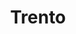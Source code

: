 ---
title: Trento
date: 
draft: false

# descripcion
description : Aro de plata con piedra cubic

materials: Plata 925

color: Plateado y Fucsia

dimensions: 0,7cm x 1cm

code: 01-16-0324

type: "Aros"

categories: []

price: $5.880,00

price_eftvo: $5.000,00

# Images
# first image will be shown in the product page
images:
  # - image: "images/path_to_image"
  # La ubicacion de las imagenes es imagenes/Aros/Aros.Cubic/01-16-0324-trento
  - image: "./images/aros/cubic/01-16-0324-rombo-grande_a.JPG"
  - image: "./images/aros/cubic/01-16-0324-rombo-grande_b.JPG"
---